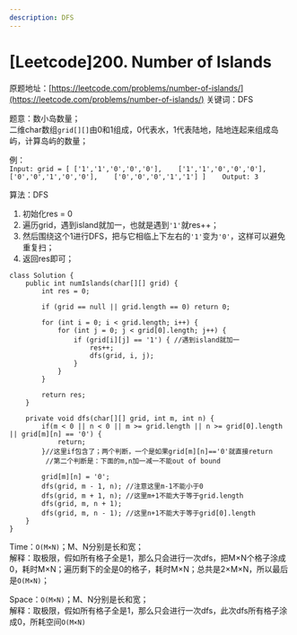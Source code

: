 ```yaml
---
description: DFS
---
```


# \[Leetcode\]200. Number of Islands

原题地址：[https://leetcode.com/problems/number-of-islands/](https://leetcode.com/problems/number-of-islands/) 关键词：DFS

题意：数小岛数量；  
二维char数组`grid[][]`由0和1组成，0代表水，1代表陆地，陆地连起来组成岛屿，计算岛屿的数量；

例：  
`Input: grid = [ ['1','1','0','0','0'],   
                ['1','1','0','0','0'],   
                ['0','0','1','0','0'],   
                ['0','0','0','1','1'] ]   
Output: 3`



算法：DFS

1. 初始化res = 0
2. 遍历grid，遇到island就加一，也就是遇到`'1'`就res++；
3. 然后围绕这个1进行DFS，把与它相临上下左右的`'1'`变为`'0'`，这样可以避免重复扫；
4. 返回res即可；

```text
class Solution {
    public int numIslands(char[][] grid) {
        int res = 0;
        
        if (grid == null || grid.length == 0) return 0;
        
        for (int i = 0; i < grid.length; i++) {
            for (int j = 0; j < grid[0].length; j++) {
                if (grid[i][j] == '1') { //遇到island就加一
                    res++;
                    dfs(grid, i, j);                               
                } 
            } 
        }
        
        return res;
    }
    
    private void dfs(char[][] grid, int m, int n) {
        if(m < 0 || n < 0 || m >= grid.length || n >= grid[0].length || grid[m][n] == '0') {
            return;
        }//这里if包含了；两个判断，一个是如果grid[m][n]=='0'就直接return
         //第二个判断是：下面的m,n加一减一不能out of bound
        
        grid[m][n] = '0';
        dfs(grid, m - 1, n); //注意这里m-1不能小于0
        dfs(grid, m + 1, n); //这里m+1不能大于等于grid.length
        dfs(grid, m, n + 1);
        dfs(grid, m, n - 1); //这里n+1不能大于等于grid[0].length
    }
}                
```

Time：`O(M×N)`；M、N分别是长和宽；  
解释：取极限，假如所有格子全是1，那么只会进行一次dfs，把M×N个格子涂成0，耗时M×N；遍历剩下的全是0的格子，耗时M×N；总共是2×M×N，所以最后是`O(M×N)`；

Space：`O(M×N)`；M、N分别是长和宽；  
解释：取极限，假如所有格子全是1，那么只会进行一次dfs，此次dfs所有格子涂成0，所耗空间`O(M×N)`




